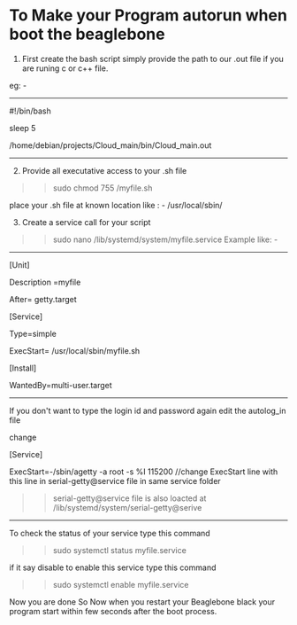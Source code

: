 To Make your Program autorun when boot the beaglebone
=============================================================
1. First create the bash script simply provide the path to our .out file if you are runing c or c++ file.

eg: - 
________________________________________________________
#!/bin/bash 

sleep 5

/home/debian/projects/Cloud_main/bin/Cloud_main.out
________________________________________________________
2. Provide all executative access to your .sh file 

>> sudo chmod 755 /myfile.sh

place your .sh file at known location 
like : - /usr/local/sbin/

3. Create a service call for your script

>> sudo nano /lib/systemd/system/myfile.service
Example like: - 

_____________________________________________________
[Unit]

Description =myfile

After= getty.target

[Service]

Type=simple

ExecStart= /usr/local/sbin/myfile.sh

[Install]

WantedBy=multi-user.target
_____________________________________________________

If you don't want to type the login id and password again edit the autolog_in file 

change 


[Service]

ExecStart=-/sbin/agetty -a root -s %I 115200      //change ExecStart line with this line in serial-getty@service file in same service folder

>> serial-getty@service file is also loacted at /lib/systemd/system/serial-getty@serive 
_____________________________________________________________________________________________________________

To check the status of your service type this command 

>> sudo systemctl status myfile.service

if it say disable to enable this service type this command

>> sudo systemctl enable myfile.service 

Now you are done 
So Now when you restart your Beaglebone black your program start within few seconds after the boot process. 

